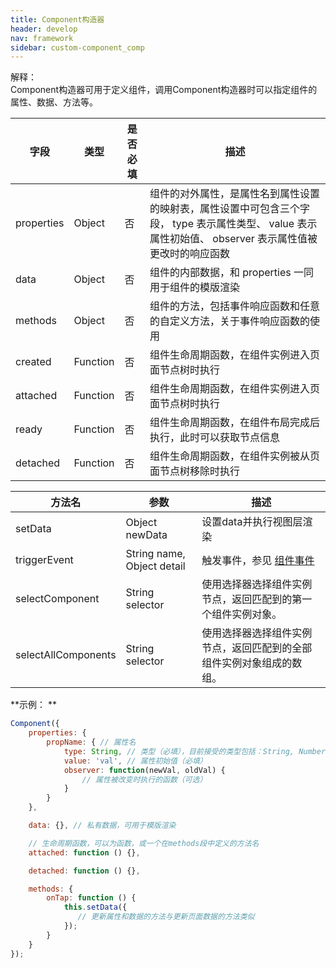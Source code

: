 ```yaml
---
title: Component构造器
header: develop
nav: framework
sidebar: custom-component_comp
---
```



<div class="notice">解释： </div>
Component构造器可用于定义组件，调用Component构造器时可以指定组件的属性、数据、方法等。

|字段|类型|是否必填|描述|
|--|--|--|--|
|properties|Object|否|组件的对外属性，是属性名到属性设置的映射表，属性设置中可包含三个字段， type 表示属性类型、 value 表示属性初始值、 observer 表示属性值被更改时的响应函数|
|data|Object|否|组件的内部数据，和 properties 一同用于组件的模版渲染|
|methods|Object|否|组件的方法，包括事件响应函数和任意的自定义方法，关于事件响应函数的使用|
|created|Function|否|组件生命周期函数，在组件实例进入页面节点树时执行|
|attached|Function|否|组件生命周期函数，在组件实例进入页面节点树时执行|
|ready|Function|否|组件生命周期函数，在组件布局完成后执行，此时可以获取节点信息|
|detached|Function|否|组件生命周期函数，在组件实例被从页面节点树移除时执行|

|方法名|参数|描述|
|--|--|--|
|setData|Object newData|设置data并执行视图层渲染|
|triggerEvent|String name, Object detail|触发事件，参见 [组件事件](./#触发事件)|
|selectComponent|String selector|使用选择器选择组件实例节点，返回匹配到的第一个组件实例对象。|
|selectAllComponents|String selector|使用选择器选择组件实例节点，返回匹配到的全部组件实例对象组成的数组。|

**示例： **

```js
Component({
    properties: {
        propName: { // 属性名
            type: String, // 类型（必填），目前接受的类型包括：String, Number, Boolean, Object, Array, null（表示任意类型）
            value: 'val', // 属性初始值（必填）
            observer: function(newVal, oldVal) {
                // 属性被改变时执行的函数（可选）
            }
        }
    },

    data: {}, // 私有数据，可用于模版渲染

    // 生命周期函数，可以为函数，或一个在methods段中定义的方法名
    attached: function () {},

    detached: function () {},

    methods: {
        onTap: function () {
            this.setData({
               // 更新属性和数据的方法与更新页面数据的方法类似
            });
        }
    }
});

```
